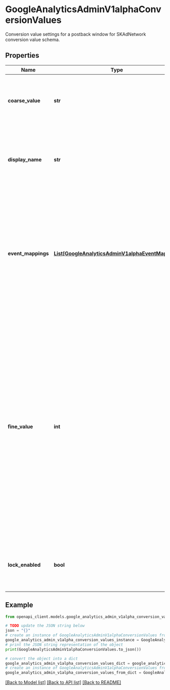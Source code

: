# GoogleAnalyticsAdminV1alphaConversionValues

Conversion value settings for a postback window for SKAdNetwork conversion value schema.

## Properties

Name | Type | Description | Notes
------------ | ------------- | ------------- | -------------
**coarse_value** | **str** | Required. A coarse grained conversion value. This value is not guaranteed to be unique. | [optional] 
**display_name** | **str** | Display name of the SKAdNetwork conversion value. The max allowed display name length is 50 UTF-16 code units. | [optional] 
**event_mappings** | [**List[GoogleAnalyticsAdminV1alphaEventMapping]**](GoogleAnalyticsAdminV1alphaEventMapping.md) | Event conditions that must be met for this Conversion Value to be achieved. The conditions in this list are ANDed together. It must have minimum of 1 entry and maximum of 3 entries, if the postback window is enabled. | [optional] 
**fine_value** | **int** | The fine-grained conversion value. This is applicable only to the first postback window. Its valid values are [0,63], both inclusive. It must be set for postback window 1, and must not be set for postback window 2 &amp; 3. This value is not guaranteed to be unique. If the configuration for the first postback window is re-used for second or third postback windows this field has no effect. | [optional] 
**lock_enabled** | **bool** | If true, the SDK should lock to this conversion value for the current postback window. | [optional] 

## Example

```python
from openapi_client.models.google_analytics_admin_v1alpha_conversion_values import GoogleAnalyticsAdminV1alphaConversionValues

# TODO update the JSON string below
json = "{}"
# create an instance of GoogleAnalyticsAdminV1alphaConversionValues from a JSON string
google_analytics_admin_v1alpha_conversion_values_instance = GoogleAnalyticsAdminV1alphaConversionValues.from_json(json)
# print the JSON string representation of the object
print(GoogleAnalyticsAdminV1alphaConversionValues.to_json())

# convert the object into a dict
google_analytics_admin_v1alpha_conversion_values_dict = google_analytics_admin_v1alpha_conversion_values_instance.to_dict()
# create an instance of GoogleAnalyticsAdminV1alphaConversionValues from a dict
google_analytics_admin_v1alpha_conversion_values_from_dict = GoogleAnalyticsAdminV1alphaConversionValues.from_dict(google_analytics_admin_v1alpha_conversion_values_dict)
```
[[Back to Model list]](../README.md#documentation-for-models) [[Back to API list]](../README.md#documentation-for-api-endpoints) [[Back to README]](../README.md)


